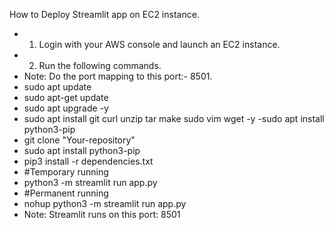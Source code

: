 How to Deploy Streamlit app on EC2 instance.
-  1. Login with your AWS console and launch an EC2 instance.
-  2. Run the following commands.
-  Note: Do the port mapping to this port:- 8501.
-  sudo apt update
-  sudo apt-get update
-  sudo apt upgrade -y
-  sudo apt install git curl unzip tar make sudo vim wget -y
  -sudo apt install python3-pip
-  git clone "Your-repository"
-  sudo apt install python3-pip
-  pip3 install -r dependencies.txt
-  #Temporary running
-  python3 -m streamlit run app.py
-  #Permanent running
-  nohup python3 -m streamlit run app.py
-  Note: Streamlit runs on this port: 8501
